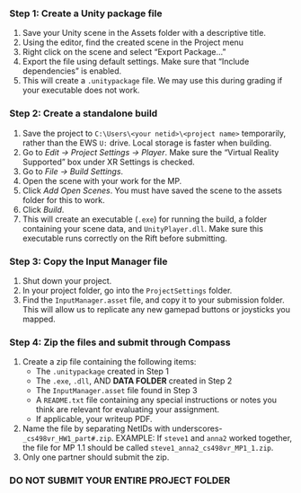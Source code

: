 ### Step 1: Create a Unity package file

1. Save your Unity scene in the Assets folder with a descriptive title.
1. Using the editor, find the created scene in the Project menu
1. Right click on the scene and select “Export Package…”
1. Export the file using default settings. Make sure that “Include dependencies” is enabled.
1. This will create a `.unitypackage` file. We may use this during grading if your executable does not work.

### Step 2: Create a standalone build

1. Save the project to `C:\Users\<your netid>\<project name>` temporarily, rather than the EWS `U:` drive. Local storage is faster when building.
1. Go to *Edit → Project Settings → Player*. Make sure the “Virtual Reality Supported” box under XR Settings is checked.
1. Go to *File → Build Settings*.
1. Open the scene with your work for the MP.
1. Click *Add Open Scenes*. You must have saved the scene to the assets folder for this to work.
1. Click *Build*.
1. This will create an executable (`.exe`) for running the build, a folder containing your scene data, and `UnityPlayer.dll`. Make sure this executable runs correctly on the Rift before submitting.

### Step 3: Copy the Input Manager file

1. Shut down your project.
1. In your project folder, go into the `ProjectSettings` folder.
1. Find the `InputManager.asset` file, and copy it to your submission folder. This will allow us to
replicate any new gamepad buttons or joysticks you mapped.

### Step 4: Zip the files and submit through Compass

1. Create a zip file containing the following items:
	* The `.unitypackage` created in Step 1
	* The `.exe`, `.dll`, AND **DATA FOLDER** created in Step 2
	* The `InputManager.asset` file found in Step 3
	* A `README.txt` file containing any special instructions or notes you think are relevant for evaluating your assignment.
	* If applicable, your writeup PDF.
1. Name the file by separating NetIDs with underscores- `_cs498vr_HW1_part#.zip`.
EXAMPLE: If `steve1` and `anna2` worked together, the file for MP 1.1 should be called
`steve1_anna2_cs498vr_MP1_1.zip`.
1. Only one partner should submit the zip.

### DO NOT SUBMIT YOUR ENTIRE PROJECT FOLDER
